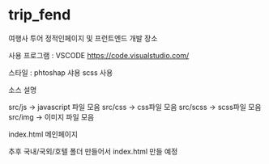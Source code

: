 # trip_fend
여행사 투어 정적인페이지 및 프런트엔드 개발 장소

사용 프로그램 : VSCODE
https://code.visualstudio.com/

스타일 : phtoshap 샤용
        scss 사용

소스 설명

src/js -> javascript 파일 모음
src/css -> css파일 모음
src/scss -> scss파일 모음
src/img -> 이미지 파일 모음

index.html 메인페이지 

추후 국내/국외/호텔 폴더 만들어서 index.html 만들 예정
